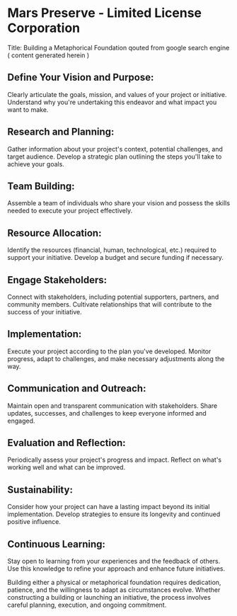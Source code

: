 # Mars Preserve - Limited License Corporation

Title: Building a Metaphorical Foundation
qouted from google search engine ( content generated herein )

## Define Your Vision and Purpose: 
Clearly articulate the goals, mission, and values of your project or initiative. Understand why you're undertaking this endeavor and what impact you want to make.

## Research and Planning: 
Gather information about your project's context, potential challenges, and target audience. Develop a strategic plan outlining the steps you'll take to achieve your goals.

## Team Building: 
Assemble a team of individuals who share your vision and possess the skills needed to execute your project effectively.

## Resource Allocation: 
Identify the resources (financial, human, technological, etc.) required to support your initiative. Develop a budget and secure funding if necessary.

## Engage Stakeholders: 
Connect with stakeholders, including potential supporters, partners, and community members. Cultivate relationships that will contribute to the success of your initiative.

## Implementation: 
Execute your project according to the plan you've developed. Monitor progress, adapt to challenges, and make necessary adjustments along the way.

## Communication and Outreach:
Maintain open and transparent communication with stakeholders. Share updates, successes, and challenges to keep everyone informed and engaged.

## Evaluation and Reflection:
Periodically assess your project's progress and impact. Reflect on what's working well and what can be improved.

## Sustainability:
Consider how your project can have a lasting impact beyond its initial implementation. Develop strategies to ensure its longevity and continued positive influence.

## Continuous Learning: 
Stay open to learning from your experiences and the feedback of others. Use this knowledge to refine your approach and enhance future initiatives.

Building either a physical or metaphorical foundation requires dedication, patience, and the willingness to adapt as circumstances evolve. Whether constructing a building or launching an initiative, the process involves careful planning, execution, and ongoing commitment.

